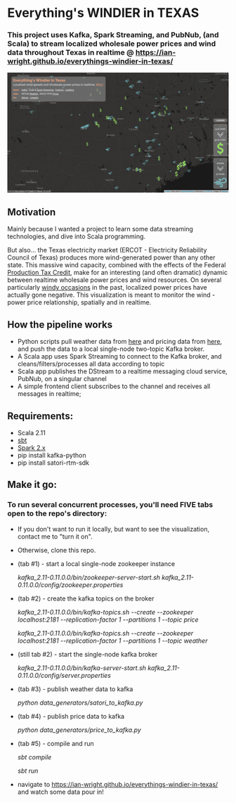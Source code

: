 # Everything's WINDIER in TEXAS
### This project uses Kafka, Spark Streaming, and PubNub, (and Scala) to stream localized wholesale power prices and wind data throughout Texas in realtime @ https://ian-wright.github.io/everythings-windier-in-texas/ 

![screencast](viz.gif)

## Motivation
Mainly because I wanted a project to learn some data streaming technologies, and dive into Scala programming. 

But also... the Texas electricity market (ERCOT - Electricity Reliability Council of Texas) produces more wind-generated power than any other state. This massive wind capacity, combined with the effects of the Federal [Production Tax Credit](https://energy.gov/savings/renewable-electricity-production-tax-credit-ptc), make for an interesting (and often dramatic) dynamic between realtime wholesale power prices and wind resources. On several particularly [windy occasions](https://cleantechnica.com/2015/10/01/texas-electricity-prices-going-negative/) in the past, localized power prices have actually gone negative. This visualization is meant to monitor the wind - power price relationship, spatially and in realtime.

## How the pipeline works
+ Python scripts pull weather data from [here](https://www.satori.com/channels/METAR-AWC-US) and pricing data from [here](http://www.ercot.com/content/cdr/contours/rtmLmp.html), and push the data to a local single-node two-topic Kafka broker.
+ A Scala app uses Spark Streaming to connect to the Kafka broker, and cleans/filters/processes all data according to topic
+ Scala app publishes the DStream to a realtime messaging cloud service, PubNub, on a singular channel
+ A simple frontend client subscribes to the channel and receives all messages in realtime; 

## Requirements:
+ Scala 2.11
+ [sbt](http://www.scala-sbt.org/download.html)
+ [Spark 2.x](https://kafka.apache.org/downloads)
+ pip install kafka-python
+ pip install satori-rtm-sdk

## Make it go:
### To run several concurrent processes, you'll need FIVE tabs open to the repo's directory:
- If you don't want to run it locally, but want to see the visualization, contact me to "turn it on".
- Otherwise, clone this repo.
- (tab #1) - start a local single-node zookeeper instance

  *kafka_2.11-0.11.0.0/bin/zookeeper-server-start.sh kafka_2.11-0.11.0.0/config/zookeeper.properties*
  
- (tab #2) - create the kafka topics on the broker

  *kafka_2.11-0.11.0.0/bin/kafka-topics.sh --create --zookeeper localhost:2181 --replication-factor 1 --partitions 1 --topic price*
  
  *kafka_2.11-0.11.0.0/bin/kafka-topics.sh --create --zookeeper localhost:2181 --replication-factor 1 --partitions 1 --topic weather*
  
- (still tab #2) - start the single-node kafka broker

  *kafka_2.11-0.11.0.0/bin/kafka-server-start.sh kafka_2.11-0.11.0.0/config/server.properties*
  
- (tab #3) - publish weather data to kafka

  *python data_generators/satori_to_kafka.py*
  
- (tab #4) - publish price data to kafka

  *python data_generators/price_to_kafka.py*
  
- (tab #5) - compile and run

    *sbt compile*
    
    *sbt run*
  
- navigate to https://ian-wright.github.io/everythings-windier-in-texas/ and watch some data pour in!
